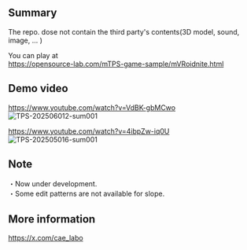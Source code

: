 ## Summary
The repo. dose not contain the third party's contents(3D model, sound, image, ... )  
  
You can play at  
https://opensource-lab.com/mTPS-game-sample/mVRoidnite.html  

## Demo video  
https://www.youtube.com/watch?v=VdBK-gbMCwo  
![TPS-202506012-sum001](https://github.com/user-attachments/assets/1f4c428c-499b-4abd-b1b3-cf5d806b1bdc)  

https://www.youtube.com/watch?v=4ibpZw-iq0U    
![TPS-202505016-sum001](https://github.com/user-attachments/assets/19f89e2b-e8ae-47af-93b6-0b95bc228274)  

## Note  
・Now under development.  
・Some edit patterns are not available for slope.

## More information  
https://x.com/cae_labo


  
